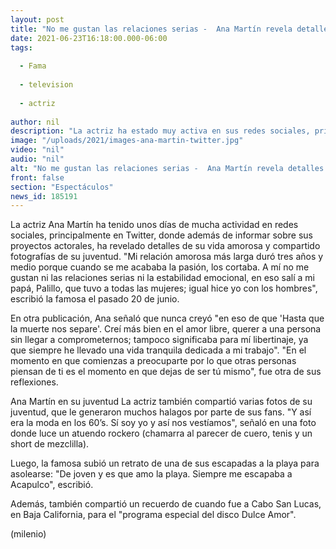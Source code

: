 ```yaml
---
layout: post
title: "No me gustan las relaciones serias -  Ana Martín revela detalles de su vida amorosa"
date: 2021-06-23T16:18:00.000-06:00
tags:
  
  - Fama
  
  - television
  
  - actriz
  
author: nil
description: "La actriz ha estado muy activa en sus redes sociales, principalmente Twitter; también recordó su juventud a través de varias fotografías."
image: "/uploads/2021/images-ana-martin-twitter.jpg"
video: "nil"
audio: "nil"
alt: "No me gustan las relaciones serias -  Ana Martín revela detalles de su vida amorosa"
front: false
section: "Espectáculos"
news_id: 185191
---
```


La actriz Ana Martín ha tenido unos días de mucha actividad en redes sociales, principalmente en Twitter, donde además de informar sobre sus proyectos actorales, ha revelado detalles de su vida amorosa y  compartido fotografías de su juventud. "Mi relación amorosa más larga duró tres años y medio porque cuando se me acababa la pasión, los cortaba. A mí no me gustan ni las relaciones serias ni la estabilidad emocional, en eso salí a mi papá, Palillo, que tuvo a todas las mujeres; igual hice yo con los hombres", escribió la famosa el pasado 20 de junio. 

En otra publicación, Ana señaló que nunca creyó "en eso de que 'Hasta que la muerte nos separe'. Creí más bien en el amor libre, querer a una persona sin llegar a comprometernos; tampoco significaba para mí libertinaje, ya que siempre he llevado una vida tranquila dedicada a mi trabajo". "En el momento en que comienzas a preocuparte por lo que otras personas piensan de ti es el momento en que dejas de ser tú mismo", fue otra de sus reflexiones.

Ana Martín en su juventud La actriz también compartió varias fotos de su juventud, que le generaron muchos halagos por parte de sus fans. "Y así era la moda en los 60’s. Sí soy yo y así nos vestíamos", señaló en una foto donde luce un atuendo rockero (chamarra al parecer de cuero, tenis y un short de mezclilla). 

Luego, la famosa subió un retrato de una de sus escapadas a la playa para asolearse: "De joven y es que amo la playa. Siempre me escapaba a Acapulco", escribió. 

Además, también compartió un recuerdo de cuando fue a Cabo San Lucas, en Baja California, para el "programa especial del disco Dulce Amor". 

(milenio)